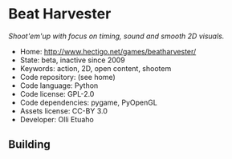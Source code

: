 # Beat Harvester

_Shoot'em'up with focus on timing, sound and smooth 2D visuals._

- Home: http://www.hectigo.net/games/beatharvester/
- State: beta, inactive since 2009
- Keywords: action, 2D, open content, shootem
- Code repository: (see home)
- Code language: Python
- Code license: GPL-2.0
- Code dependencies: pygame, PyOpenGL
- Assets license: CC-BY 3.0
- Developer: Olli Etuaho

## Building
